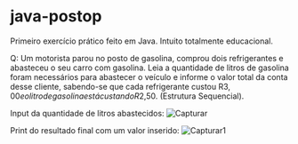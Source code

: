 # java-postop
Primeiro exercício prático feito em Java. Intuito totalmente educacional.

Q: Um motorista parou no posto de gasolina, comprou dois refrigerantes e abasteceu
o seu carro com gasolina. Leia a quantidade de litros de gasolina foram
necessários para abastecer o veículo e informe o valor total da conta desse cliente,
sabendo-se que cada refrigerante custou R$3,00 e o litro de gasolina está
custando R$2,50. (Estrutura Sequencial).

Input da quantidade de litros abastecidos:
![Capturar](https://user-images.githubusercontent.com/48229329/160031834-646c5c3a-e9cb-4ad7-83f8-75ae15e95b08.PNG)

Print do resultado final com um valor inserido:
![Capturar1](https://user-images.githubusercontent.com/48229329/160031909-b26c5625-f6e4-43a7-8fae-8922b087a61c.PNG)
